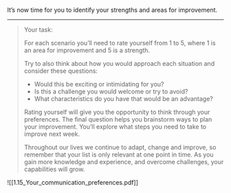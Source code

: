 

It’s now time for you to identify your strengths and areas for improvement.

---

>Your task:
>
>For each scenario you’ll need to rate yourself from 1 to 5, where 1 is an area for improvement and 5 is a strength.
>
>Try to also think about how you would approach each situation and consider these questions:
>- Would this be exciting or intimidating for you?
>- Is this a challenge you would welcome or try to avoid?
>- What characteristics do you have that would be an advantage?
>
>Rating yourself will give you the opportunity to think through your preferences. The final question helps you brainstorm ways to plan your improvement. You’ll explore what steps you need to take to improve next week.
>
>Throughout our lives we continue to adapt, change and improve, so remember that your list is only relevant at one point in time. As you gain more knowledge and experience, and overcome challenges, your capabilities will grow.

![[1.15_Your_communication_preferences.pdf]]